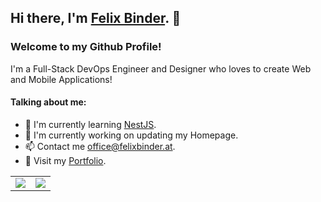 <h2>
  Hi there, I'm <a href="https://www.felixbinder.at/" target="_blank" rel="noreferrer">Felix Binder</a>. 👋
</h2>

<h3>
  Welcome to my Github Profile!
</h3>

<p>
  I'm a Full-Stack DevOps Engineer and Designer who loves to create Web and Mobile Applications!
</p> 

<h4>Talking about me: </h4>
<ul>
  <li>🌱 I'm currently learning <a href="https://nestjs.com" target="_blank" rel="noreferrer">NestJS</a>.</li>
  <li>🚀 I'm currently working on updating my Homepage.</li>
  <li>📫 Contact me <a href="mailto:office@felixbinder.at" target="_blank" rel="noreferrer">office@felixbinder.at</a>.</li>
  <li>📝 Visit my <a href="https://portfolio.felixbinder.at" target="_blank" rel="noreferrer">Portfolio</a>.</li>
</ul>

<table>
  <tr>
    <td>
      <img src="https://github-readme-stats.vercel.app/api?username=Felix-Binder" />
    </td>
    <td>
      <img src="https://github-readme-stats.vercel.app/api/top-langs/?username=Felix-Binder" />
    </td>
  </tr>
</table>
